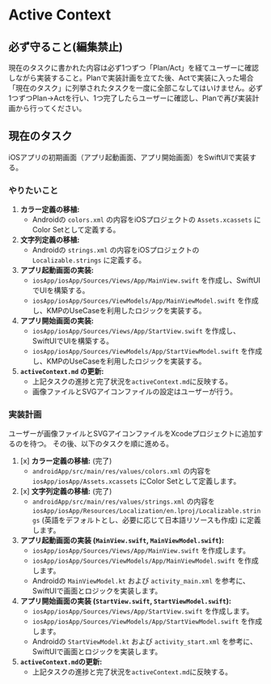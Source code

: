 # Active Context

## 必ず守ること(編集禁止)
現在のタスクに書かれた内容は必ず1つずつ「Plan/Act」を経てユーザーに確認しながら実装すること。Planで実装計画を立てた後、Actで実装に入った場合「現在のタスク」に列挙されたタスクを一度に全部こなしてはいけません。必ず1つずつPlan→Actを行い、1つ完了したらユーザーに確認し、Planで再び実装計画から行ってください。

## 現在のタスク
iOSアプリの初期画面（アプリ起動画面、アプリ開始画面）をSwiftUIで実装する。

### やりたいこと
1.  **カラー定義の移植:**
    *   Androidの `colors.xml` の内容をiOSプロジェクトの `Assets.xcassets` にColor Setとして定義する。
2.  **文字列定義の移植:**
    *   Androidの `strings.xml` の内容をiOSプロジェクトの `Localizable.strings` に定義する。
3.  **アプリ起動画面の実装:**
    *   `iosApp/iosApp/Sources/Views/App/MainView.swift` を作成し、SwiftUIでUIを構築する。
    *   `iosApp/iosApp/Sources/ViewModels/App/MainViewModel.swift` を作成し、KMPのUseCaseを利用したロジックを実装する。
4.  **アプリ開始画面の実装:**
    *   `iosApp/iosApp/Sources/Views/App/StartView.swift` を作成し、SwiftUIでUIを構築する。
    *   `iosApp/iosApp/Sources/ViewModels/App/StartViewModel.swift` を作成し、KMPのUseCaseを利用したロジックを実装する。
5.  **`activeContext.md` の更新:**
    *   上記タスクの進捗と完了状況を`activeContext.md`に反映する。
    *   画像ファイルとSVGアイコンファイルの設定はユーザーが行う。

### 実装計画
ユーザーが画像ファイルとSVGアイコンファイルをXcodeプロジェクトに追加するのを待つ。
その後、以下のタスクを順に進める。

1.  [x] **カラー定義の移植:** (完了)
    *   `androidApp/src/main/res/values/colors.xml` の内容を `iosApp/iosApp/Assets.xcassets` にColor Setとして定義します。
2.  [x] **文字列定義の移植:** (完了)
    *   `androidApp/src/main/res/values/strings.xml` の内容を `iosApp/iosApp/Resources/Localization/en.lproj/Localizable.strings` (英語をデフォルトとし、必要に応じて日本語リソースも作成) に定義します。
3.  **アプリ起動画面の実装 (`MainView.swift`, `MainViewModel.swift`):**
    *   `iosApp/iosApp/Sources/Views/App/MainView.swift` を作成します。
    *   `iosApp/iosApp/Sources/ViewModels/App/MainViewModel.swift` を作成します。
    *   Androidの `MainViewModel.kt` および `activity_main.xml` を参考に、SwiftUIで画面とロジックを実装します。
4.  **アプリ開始画面の実装 (`StartView.swift`, `StartViewModel.swift`):**
    *   `iosApp/iosApp/Sources/Views/App/StartView.swift` を作成します。
    *   `iosApp/iosApp/Sources/ViewModels/App/StartViewModel.swift` を作成します。
    *   Androidの `StartViewModel.kt` および `activity_start.xml` を参考に、SwiftUIで画面とロジックを実装します。
5.  **`activeContext.md`の更新:**
    *   上記タスクの進捗と完了状況を`activeContext.md`に反映する。
